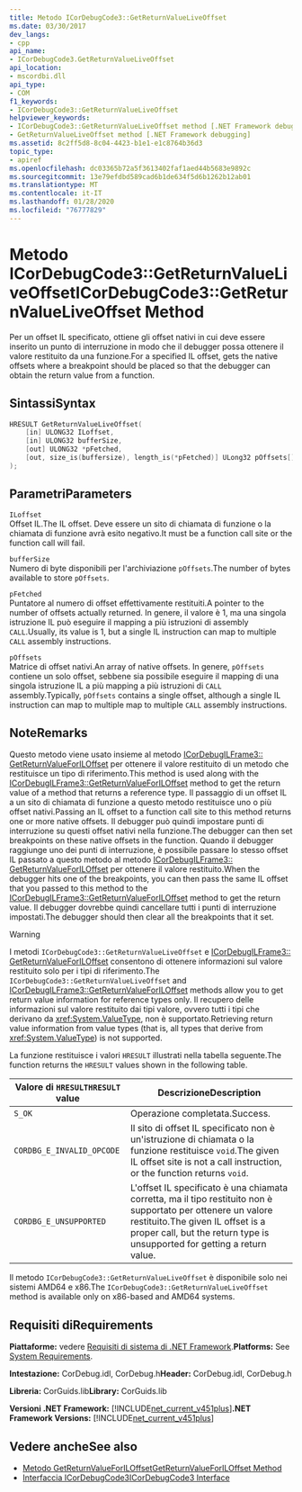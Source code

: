 ```yaml
---
title: Metodo ICorDebugCode3::GetReturnValueLiveOffset
ms.date: 03/30/2017
dev_langs:
- cpp
api_name:
- ICorDebugCode3.GetReturnValueLiveOffset
api_location:
- mscordbi.dll
api_type:
- COM
f1_keywords:
- ICorDebugCode3::GetReturnValueLiveOffset
helpviewer_keywords:
- ICorDebugCode3::GetReturnValueLiveOffset method [.NET Framework debugging]
- GetReturnValueLiveOffset method [.NET Framework debugging]
ms.assetid: 8c2ff5d8-8c04-4423-b1e1-e1c8764b36d3
topic_type:
- apiref
ms.openlocfilehash: dc03365b72a5f3613402faf1aed44b5683e9892c
ms.sourcegitcommit: 13e79efdbd589cad6b1de634f5d6b1262b12ab01
ms.translationtype: MT
ms.contentlocale: it-IT
ms.lasthandoff: 01/28/2020
ms.locfileid: "76777829"
---
```

# <a name="icordebugcode3getreturnvalueliveoffset-method"></a><span data-ttu-id="3a4ce-102">Metodo ICorDebugCode3::GetReturnValueLiveOffset</span><span class="sxs-lookup"><span data-stu-id="3a4ce-102">ICorDebugCode3::GetReturnValueLiveOffset Method</span></span>
<span data-ttu-id="3a4ce-103">Per un offset IL specificato, ottiene gli offset nativi in cui deve essere inserito un punto di interruzione in modo che il debugger possa ottenere il valore restituito da una funzione.</span><span class="sxs-lookup"><span data-stu-id="3a4ce-103">For a specified IL offset, gets the native offsets where a breakpoint should be placed so that the debugger can obtain the return value from a function.</span></span>  
  
## <a name="syntax"></a><span data-ttu-id="3a4ce-104">Sintassi</span><span class="sxs-lookup"><span data-stu-id="3a4ce-104">Syntax</span></span>  
  
```cpp
HRESULT GetReturnValueLiveOffset(  
    [in] ULONG32 ILoffset,  
    [in] ULONG32 bufferSize,   
    [out] ULONG32 *pFetched,   
    [out, size_is(buffersize), length_is(*pFetched)] ULong32 pOffsets[]  
);  
```  
  
## <a name="parameters"></a><span data-ttu-id="3a4ce-105">Parametri</span><span class="sxs-lookup"><span data-stu-id="3a4ce-105">Parameters</span></span>  
 `ILoffset`  
 <span data-ttu-id="3a4ce-106">Offset IL.</span><span class="sxs-lookup"><span data-stu-id="3a4ce-106">The IL offset.</span></span> <span data-ttu-id="3a4ce-107">Deve essere un sito di chiamata di funzione o la chiamata di funzione avrà esito negativo.</span><span class="sxs-lookup"><span data-stu-id="3a4ce-107">It must be a function call site or the function call will fail.</span></span>  
  
 `bufferSize`  
 <span data-ttu-id="3a4ce-108">Numero di byte disponibili per l'archiviazione `pOffsets`.</span><span class="sxs-lookup"><span data-stu-id="3a4ce-108">The number of bytes available to store `pOffsets`.</span></span>  
  
 `pFetched`  
 <span data-ttu-id="3a4ce-109">Puntatore al numero di offset effettivamente restituiti.</span><span class="sxs-lookup"><span data-stu-id="3a4ce-109">A pointer to the number of offsets actually returned.</span></span> <span data-ttu-id="3a4ce-110">In genere, il valore è 1, ma una singola istruzione IL può eseguire il mapping a più istruzioni di assembly `CALL`.</span><span class="sxs-lookup"><span data-stu-id="3a4ce-110">Usually, its value is 1, but a single IL instruction can map to multiple `CALL` assembly instructions.</span></span>  
  
 `pOffsets`  
 <span data-ttu-id="3a4ce-111">Matrice di offset nativi.</span><span class="sxs-lookup"><span data-stu-id="3a4ce-111">An array of native offsets.</span></span> <span data-ttu-id="3a4ce-112">In genere, `pOffsets` contiene un solo offset, sebbene sia possibile eseguire il mapping di una singola istruzione IL a più mapping a più istruzioni di `CALL` assembly.</span><span class="sxs-lookup"><span data-stu-id="3a4ce-112">Typically, `pOffsets` contains a single offset, although a single IL instruction can map to multiple map to multiple `CALL` assembly instructions.</span></span>  
  
## <a name="remarks"></a><span data-ttu-id="3a4ce-113">Note</span><span class="sxs-lookup"><span data-stu-id="3a4ce-113">Remarks</span></span>  
 <span data-ttu-id="3a4ce-114">Questo metodo viene usato insieme al metodo [ICorDebugILFrame3:: GetReturnValueForILOffset](icordebugilframe3-getreturnvalueforiloffset-method.md) per ottenere il valore restituito di un metodo che restituisce un tipo di riferimento.</span><span class="sxs-lookup"><span data-stu-id="3a4ce-114">This method is used along with the [ICorDebugILFrame3::GetReturnValueForILOffset](icordebugilframe3-getreturnvalueforiloffset-method.md) method to get the return value of a method that returns a reference type.</span></span> <span data-ttu-id="3a4ce-115">Il passaggio di un offset IL a un sito di chiamata di funzione a questo metodo restituisce uno o più offset nativi.</span><span class="sxs-lookup"><span data-stu-id="3a4ce-115">Passing an IL offset to a function call site to this method returns one or more native offsets.</span></span> <span data-ttu-id="3a4ce-116">Il debugger può quindi impostare punti di interruzione su questi offset nativi nella funzione.</span><span class="sxs-lookup"><span data-stu-id="3a4ce-116">The debugger can then set breakpoints on these native offsets in the function.</span></span> <span data-ttu-id="3a4ce-117">Quando il debugger raggiunge uno dei punti di interruzione, è possibile passare lo stesso offset IL passato a questo metodo al metodo [ICorDebugILFrame3:: GetReturnValueForILOffset](icordebugilframe3-getreturnvalueforiloffset-method.md) per ottenere il valore restituito.</span><span class="sxs-lookup"><span data-stu-id="3a4ce-117">When the debugger hits one of the breakpoints, you can then pass the same IL offset that you passed to this method to the [ICorDebugILFrame3::GetReturnValueForILOffset](icordebugilframe3-getreturnvalueforiloffset-method.md) method to get the return value.</span></span> <span data-ttu-id="3a4ce-118">Il debugger dovrebbe quindi cancellare tutti i punti di interruzione impostati.</span><span class="sxs-lookup"><span data-stu-id="3a4ce-118">The debugger should then clear all the breakpoints that it set.</span></span>  
  
> [!WARNING]
> <span data-ttu-id="3a4ce-119">I metodi `ICorDebugCode3::GetReturnValueLiveOffset` e [ICorDebugILFrame3:: GetReturnValueForILOffset](icordebugilframe3-getreturnvalueforiloffset-method.md) consentono di ottenere informazioni sul valore restituito solo per i tipi di riferimento.</span><span class="sxs-lookup"><span data-stu-id="3a4ce-119">The `ICorDebugCode3::GetReturnValueLiveOffset` and [ICorDebugILFrame3::GetReturnValueForILOffset](icordebugilframe3-getreturnvalueforiloffset-method.md) methods allow you to get return value information for reference types only.</span></span> <span data-ttu-id="3a4ce-120">Il recupero delle informazioni sul valore restituito dai tipi valore, ovvero tutti i tipi che derivano da <xref:System.ValueType>, non è supportato.</span><span class="sxs-lookup"><span data-stu-id="3a4ce-120">Retrieving return value information from value types (that is, all types that derive from <xref:System.ValueType>) is not supported.</span></span>  
  
 <span data-ttu-id="3a4ce-121">La funzione restituisce i valori `HRESULT` illustrati nella tabella seguente.</span><span class="sxs-lookup"><span data-stu-id="3a4ce-121">The function returns the `HRESULT` values shown in the following table.</span></span>  
  
|<span data-ttu-id="3a4ce-122">Valore di `HRESULT`</span><span class="sxs-lookup"><span data-stu-id="3a4ce-122">`HRESULT` value</span></span>|<span data-ttu-id="3a4ce-123">Descrizione</span><span class="sxs-lookup"><span data-stu-id="3a4ce-123">Description</span></span>|  
|---------------------|-----------------|  
|`S_OK`|<span data-ttu-id="3a4ce-124">Operazione completata.</span><span class="sxs-lookup"><span data-stu-id="3a4ce-124">Success.</span></span>|  
|`CORDBG_E_INVALID_OPCODE`|<span data-ttu-id="3a4ce-125">Il sito di offset IL specificato non è un'istruzione di chiamata o la funzione restituisce `void`.</span><span class="sxs-lookup"><span data-stu-id="3a4ce-125">The given IL offset site is not a call instruction, or the function returns `void`.</span></span>|  
|`CORDBG_E_UNSUPPORTED`|<span data-ttu-id="3a4ce-126">L'offset IL specificato è una chiamata corretta, ma il tipo restituito non è supportato per ottenere un valore restituito.</span><span class="sxs-lookup"><span data-stu-id="3a4ce-126">The given IL offset is a proper call, but the return type is unsupported for getting a return value.</span></span>|  
  
 <span data-ttu-id="3a4ce-127">Il metodo `ICorDebugCode3::GetReturnValueLiveOffset` è disponibile solo nei sistemi AMD64 e x86.</span><span class="sxs-lookup"><span data-stu-id="3a4ce-127">The `ICorDebugCode3::GetReturnValueLiveOffset` method is available only on x86-based and AMD64 systems.</span></span>  
  
## <a name="requirements"></a><span data-ttu-id="3a4ce-128">Requisiti di</span><span class="sxs-lookup"><span data-stu-id="3a4ce-128">Requirements</span></span>  
 <span data-ttu-id="3a4ce-129">**Piattaforme:** vedere [Requisiti di sistema di .NET Framework](../../../../docs/framework/get-started/system-requirements.md).</span><span class="sxs-lookup"><span data-stu-id="3a4ce-129">**Platforms:** See [System Requirements](../../../../docs/framework/get-started/system-requirements.md).</span></span>  
  
 <span data-ttu-id="3a4ce-130">**Intestazione:** CorDebug.idl, CorDebug.h</span><span class="sxs-lookup"><span data-stu-id="3a4ce-130">**Header:** CorDebug.idl, CorDebug.h</span></span>  
  
 <span data-ttu-id="3a4ce-131">**Libreria:** CorGuids.lib</span><span class="sxs-lookup"><span data-stu-id="3a4ce-131">**Library:** CorGuids.lib</span></span>  
  
 <span data-ttu-id="3a4ce-132">**Versioni .NET Framework:** [!INCLUDE[net_current_v451plus](../../../../includes/net-current-v451plus-md.md)]</span><span class="sxs-lookup"><span data-stu-id="3a4ce-132">**.NET Framework Versions:** [!INCLUDE[net_current_v451plus](../../../../includes/net-current-v451plus-md.md)]</span></span>  
  
## <a name="see-also"></a><span data-ttu-id="3a4ce-133">Vedere anche</span><span class="sxs-lookup"><span data-stu-id="3a4ce-133">See also</span></span>

- [<span data-ttu-id="3a4ce-134">Metodo GetReturnValueForILOffset</span><span class="sxs-lookup"><span data-stu-id="3a4ce-134">GetReturnValueForILOffset Method</span></span>](icordebugilframe3-getreturnvalueforiloffset-method.md)
- [<span data-ttu-id="3a4ce-135">Interfaccia ICorDebugCode3</span><span class="sxs-lookup"><span data-stu-id="3a4ce-135">ICorDebugCode3 Interface</span></span>](icordebugcode3-interface.md)
